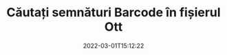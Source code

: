 ---
############################# Static ############################
layout: "auto-gen-signature"
date: 2022-03-01T15:12:22
draft: false
operation: Search
signaturetype: Barcode
fileformat: Ott
productName: Java
lang: ro
productCode: java
otherformats: pdf doc docx docm dot dotm dotx odt ott rtf xls xlsx xlsm xlsb csv ods ots xltx xltm ppt pptx pps ppsx odp otp potx potm pptm ppsm png jpg bmp gif tiff svg webp wmf
breadcrumb: Search Barcode signatures at Ott with Java

############################# Head ############################
head_title: "Căutați semnături Barcode în fișierul Ott în Java"
head_description: "Utilizați Java pentru a căuta semnături Barcode în fișiere Ott folosind câteva rânduri de cod."

############################# Header ############################
title: "Căutați semnături Barcode în fișierul Ott"
description: "API-ul nativ Java permite căutarea semnăturilor Barcode în fișierele Ott deja semnate. Efectuați o căutare avansată de semnătură electronică în documentele dvs. Ott folosind câteva rânduri de cod."
bg_image: "https://cms.admin.containerize.com/templates/aspose/App_Themes/V3/images/bg/header1.png"
bg_overlay: false
button:
    enable: true

############################# SubMenu ############################
submenu:
    enable: true

    left:
        img_alt: "GroupDocs.Signature for Java"
        image: "https://cms.admin.containerize.com/templates/groupdocs/images/product-logos/90x90-noborder/groupdocsature-java.png"
        product: "GroupDocs.Signature"
        platform: "Java"



############################# About ############################
about:
    enable: true
    title: "Despre GroupDocs.Signature for Java API"
    content: |
        [GroupDocs.Signature for Java](https://products.groupdocs.com/signature/java/) oferă Java API pentru procesarea documentelor folosind diferite tipuri de semnături, cum ar fi texte, imagini, certificate digitale, coduri de bare, coduri QR, ștampile sau metadate. Utilizatorii pot adăuga, șterge, actualiza, verifica sau căuta semnături electronice în PDF-uri, documente MS Word, registre de lucru MS Excel, prezentări MS PowerPoint, fișiere Adobe Photoshop și diferite formate de imagine, cu suport suplimentar pentru personalizarea proprietăților semnăturilor după cum este necesar.
    

############################# Steps ############################
steps:
    enable: true
    title_left: "Cum să căutați semnături Barcode în Ott"
    content_left: |
        [GroupDocs.Signature for Java](https://products.groupdocs.com/signature/java/) facilitează pentru dezvoltatorii Java să caute semnături Barcode în fișierele Ott din aplicațiile lor prin implementarea câțiva pași simpli.
        
        * Creați o nouă instanță a clasei Signature și treceți calea documentului sursă ca parametru de constructor.
        * Instanciați obiectul SearchOptions în funcție de cerințele dvs. și specificați opțiunile de căutare.
        * Apelați metoda Search a instanței clasei Signature și transmiteți-i SearchOptions.
        * Procesați rezultatele căutării în funcție de cerințele dvs.

    title_right: "Cerințe de sistem"
    content_right: |
        GroupDocs.Signature for Java sunt acceptate pe toate platformele și sistemele de operare majore. Înainte de a executa codul de mai jos, vă rugăm să vă asigurați că aveți următoarele cerințe preliminare instalate pe sistemul dumneavoastră.

        * Sisteme de operare: Microsoft Windows, Linux, MacOS
        * Medii de dezvoltare: NetBeans, Intellij IDEA, Eclipse, etc.
        * Java runtime: J2SE 6.0 and above
        * Descărcați cea mai recentă versiune a GroupDocs.Signature for Java de la [Maven](https://repository.groupdocs.com/webapp/#/artifacts/browse/tree/General/repo/com/groupdocs/groupdocs-signature)
         
    code: |
        ```java    
        
        // Set up input Ott file
        String filePath = "input.ott";

        // Instantiate Signature for input file
        Signature signature = new Signature(filePath);

        //Create search options
        BarcodeSearchOptions options = new BarcodeSearchOptions();

        // specify special pages to search on 
        options.setAllPages(false);
        // single page number
        options.setPageNumber(1);
        // specify text match type
        options.setMatchType(TextMatchType.Contains);
        // specify text pattern to search
        options.setText("Text signature");
        // return  Barcode images for processing
        options.setReturnContent(true);
        // set up type of returned  Barcode images
        options.setReturnContentType(FileType.PNG);
                            
        // search for Barcode signatures in Ott document
        List<BarcodeSignature> signatures = signature.search(BarcodeSignature.class, options);

        // process signatures which were found 
        signatures.forEach(item -> System.out.println(item.toString()));

        ```

############################# Demos ############################
demos:
    enable: true
    title: "Căutați Barcode semnături electronice Live Demo"
    content: |
       Căutați în document diferite semnături electronice în fișiere Ott chiar acum, vizitând site-ul web [GroupDocs.Signature App](https://products.groupdocs.app/signature/family).

        
############################# More Formats ############################
more_formats:
    enable: true
    title: "Căutați alte semnături Barcode folosind Java"
    content: |
        "Căutare de semnături electronice în diverse documente. Găsiți semnături din unul dintre formatele de fișiere populare, așa cum se arată mai jos."
    format: 
           
       
back_to_top:
    enable: true
---